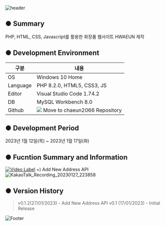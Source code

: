 ![header](https://capsule-render.vercel.app/api?type=waving&color=gradient&height=200&section=header&text=🍀HWAEUN&fontSize=55)

● Summary
---------------------------
PHP, HTML, CSS, Javascript를 활용한 화장품 웹사이트 HWAEUN 제작

● Development Environment
-------------
|구분|내용|
|---|------------------|
|OS|Windows 10 Home|
|Language|PHP 8.2.0, HTML5, CSS3, JS|
|Editor|Visual Studio Code 1.74.2|
|DB|MySQL Workbench 8.0|
|Github|<a href="https://github.com/chaeun2066"><img src="https://img.shields.io/badge/Github-F05032?style=flat-square&logo=github&logoColor=white"/></a> Move to chaeun2066 Repository|

● Development Period
----------------
2023년 1월 12일(목) ~ 2023년 1월 17일(화)


● Fucntion Summary and Information
-------------

[![Video Label](http://img.youtube.com/vi/9ckcUQRocAM/0.jpg)](https://youtu.be/9ckcUQRocAM)
+) Add New Address API
![KakaoTalk_Recording_20230127_223858](https://user-images.githubusercontent.com/114280483/215106959-c0b05e99-3995-4f97-93b8-b62e195a4466.gif)


● Version History
-------------
> v0.1.2(27/01/2023) - Add New Address API
> v0.1 (17/01/2023) - Initial Release

![Footer](https://capsule-render.vercel.app/api?type=waving&color=gradient&height=200&section=footer)
